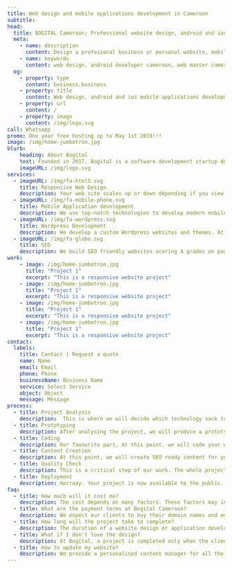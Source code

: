```yaml
---
title: Web design and mobile applications development in Cameroon
subtitle: 
head:
  title: BOGITAL Cameroon; Professional website design, android and ios mobile applications development in Cameroon.
  meta:
    - name: description
      content: Design a profesional business or personal website, mobile application with bogital
    - name: keywords
      content: web design, android developer cameroon, web master cameroon, web design company
  og:
    - property: type
      content: business.business
    - property: title
      content: Web design, android and ios mobile applications development in Cameroon.
    - property: url
      content: /
    - property: image
      content: /img/logo.svg
call: Whatsapp
promo: One year free hosting up to May 1st 2019!!! 
image: /img/home-jumbotron.jpg
blurb:
    heading: About Bogital
    text: Founded in 2017, Bogital is a software development startup developing websites and mobile applications in Cameroon. We aim at improving the online presence of Cameroonian businesses with our services.
    imageURL: /img/logo.svg
services:
  - imageURL: /img/fa-html5.svg
    title: Responsive Web Design
    description: Your web site scales up or down depending if you view your website on a small smartphone, tablet or desktop computer. Responsive web design enhances the user experience, especially on mobile phones. All our web designs are responsive at Bogital.
  - imageURL: /img/fa-mobile-phone.svg
    title: Mobile Application development
    description: We use top-notch technologies to develop modern mobile applications across ios and android. We will follow your mobile application project throughout its lifespan.
  - imageURL: /img/fa-wordpress.svg
    title: Wordpress Development
    description: We develop a custom Wordpress websites and themes. At bogital, We will build your Wordpress site from scratch giving you the unique web design you deserve.
  - imageURL: /img/fa-globe.svg
    title: SEO
    description: We build SEO friendly websites scoring A grades on page test. This will help rank Your website on search engines like google and bing more rapidly.
work:
    - image: /img/home-jumbotron.jpg
      title: "Project 1"
      excerpt: "This is a responsive website project"
    - image: /img/home-jumbotron.jpg
      title: "Project 1"
      excerpt: "This is a responsive website project"
    - image: /img/home-jumbotron.jpg
      title: "Project 1"
      excerpt: "This is a responsive website project"
    - image: /img/home-jumbotron.jpg
      title: "Project 1"
      excerpt: "This is a responsive website project"
contact:
  labels:
    title: Contact | Request a quote
    name: Name
    email: Email
    phone: Phone
    businessName: Business Name
    service: Select Service
    object: Object
    message: Message
process:
  - title: Project Analysis
    description:  This is where we will decide which technology sack to use for your web design or mobile application project.  Project analysis can take up to 3 days.
  - title: Prototyping
    description: After analysing the project, we will produce a prototype of the project that will be validated by the client before we go further. Prototyping can take up to two weeks to complete.
  - title: Coding
    description: Our favourite part, At this point, we will code your website/application to life. This part could take up to two weeks depending on the size of the project.
  - title: Content Creation
    description: At this point, we will create SEO ready content for your website/application. Here we will need all the documentation the client can provide to us.
  - title: Quality Check
    description: This is a critical step of our work. The whole project is thouroughly reviewed before deployment.
  - title: Deployment
    description: Horraay. Your project is now available to the public.
faq:
  - title: How much will it cost me?
    description: The cost depends on many factors. These factors may include; the number of pages, technologies used in the backend, hosting, private emails, design complexity, client skills etc... Write to us directly from our rapid contact form or call us (696835158) directly.
  - title: What are the payment terms at Bogital Cameroon?
    description: We expect our clients to buy their domain names and email plus 20 000 FCFA before we start designing.  You will pay half of the amount remaining when the web design will be validated. Then complete the payment after project completion.
  - title: How long will the project take to complete?
    description: The duration of a website design or application development depends on the complexity of the project. In general, if you have a deadline, we will work hard to complete before that.
  - title: What if I don't love the design?
    description: At Bogital, a project is completed only when the client is satisfied. If you don't love our web design prototype, we will work with you to improve the design until satisfaction.
  - title: How to update my website?
    description: We provide a personalised content manager for all the web sites we develop at Bogital Cameroon.  This content manager provides a simple interface to update the content of your website.  In addition, we build Wordpress websites which are very easy to customise.
---
```


